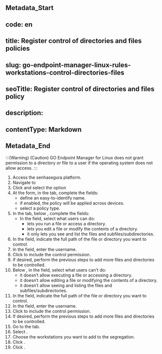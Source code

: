 ## Metadata_Start 
## code: en
## title: Register control of directories and files policies 
## slug: go-endpoint-manager-linux-rules-workstations-control-directories-files 
## seoTitle: Register control of directories and files policy 
## description:  
## contentType: Markdown 
## Metadata_End
:::(Warning) (Caution)
GO Endpoint Manager for Linux does not grant permission to a directory or file to a user if the operating system does not allow access.
:::
1. Access the senhasegura platform.
2. Navigate to 
3. Click  and select the option 
4. At the  form, in the  tab, complete the fields:
    *  define an easy-to-identify name. 
    *  if enabled, the policy will be applied across devices.
    *  select a policy type.
5. In the  tab, below , complete the fields:
    * In the  field, select what users can do:
        *  lets you run a file or access a directory.
        *  lets you edit a file or modify the contents of a directory.
        *  it only lets you see and list the files and subfiles/subdirectories.
6. In the  field, indicate the full path of the file or directory you want to control.
7. In the  field, enter the username.
8. Click  to include the control permission.
9. If desired, perform the previous steps to add more files and directories to be controlled.
10. Below , in the  field, select what users can't do:
    *  it doesn’t allow executing a file or accessing a directory.
    *  it doesn’t allow editing a file or modifying the contents of a directory.
    *  it doesn’t allow seeing and listing the files and subfiles/subdirectories. 
11. In the  field, indicate the full path of the file or directory you want to control.
12. In the  field, enter the username.
13. Click  to include the control permission.
14. If desired, perform the previous steps to add more files and directories to be controlled.
15. Go to the  tab.
16. Select .
17. Choose the workstations you want to add to the segregation.
18. Click .
19. Click .
